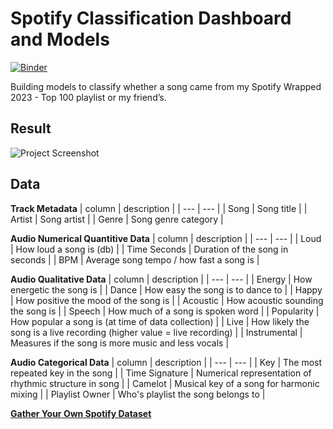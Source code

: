 # Spotify Classification Dashboard and Models

[![Binder](https://mybinder.org/badge_logo.svg)](https://mybinder.org/v2/gh/suppiero/spotify_classification_dash/main?urlpath=https%3A%2F%2Fgithub.com%2Fsuppiero%2Fspotify_classification_dash%2Fblob%2Fmain%2Fspotify_song_classification.ipynb)

Building models to classify whether a song came from my Spotify Wrapped 2023 - Top 100 playlist or my friend’s.

## Result
![Project Screenshot](Spotify_Dashboard_Recording_30_fps.gif)

## Data

**Track Metadata**
| column | description |
| --- | --- |
| Song | Song title |
| Artist | Song artist |
| Genre | Song genre category |

**Audio Numerical Quantitive Data**
| column | description |
| --- | --- |
| Loud | How loud a song is (db) |
| Time Seconds | Duration of the song in seconds |
| BPM | Average song tempo / how fast a song is |

**Audio Qualitative Data**
| column | description |
| --- | --- |
| Energy | How energetic the song is |
| Dance | How easy the song is to dance to |
| Happy | How positive the mood of the song is |
| Acoustic | How acoustic sounding the song is |
| Speech | How much of a song is spoken word |
| Popularity |  How popular a song is (at time of data collection) |
| Live | How likely the song is a live recording (higher value = live recording) |
| Instrumental | Measures if the song is more music and less vocals |


**Audio Categorical Data**
| column | description |
| --- | --- |
| Key | The most repeated key in the song |
| Time Signature | Numerical representation of rhythmic structure in song |
| Camelot | Musical key of a song for harmonic mixing |
| Playlist Owner | Who's playlist the song belongs to |


[**Gather Your Own Spotify Dataset**](https://www.chosic.com/spotify-playlist-analyzer/?plid=37i9dQZF1Fa1IIVtEpGUcU)
